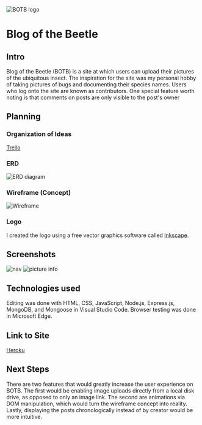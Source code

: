 ![BOTB logo](https://i.imgur.com/M98KjA9.png)
# Blog of the Beetle

## Intro
Blog of the Beetle (BOTB) is a site at which users can upload their pictures of the ubiquitous insect. The inspiration for the site was my personal hobby of taking pictures of bugs and documenting their species names. Users who log onto the site are known as contributors. One special feature worth noting is that comments on posts are only visible to the post's owner 

## Planning

### Organization of Ideas
[Trello](https://trello.com/b/6NWojZWN/sei-project-ii)

### ERD
![ERD diagram](https://i.imgur.com/saOnV42.png)

### Wireframe (Concept)
![Wireframe](https://i.imgur.com/0KtwFvy.png)

### Logo
I created the logo using a free vector graphics software called [Inkscape](https://inkscape.org/).

## Screenshots
![nav](https://i.imgur.com/JMkEoPK.png)
![picture info](https://i.imgur.com/jMLe3t0.png)

## Technologies used
Editing was done with HTML, CSS, JavaScript, Node.js, Express.js, MongoDB, and Mongoose in Visual Studio Code. Browser testing was done in Microsoft Edge.

## Link to Site
[Heroku](https://blog-of-the-beetle.herokuapp.com/home)

## Next Steps
There are two features that would greatly increase the user experience on BOTB. The first would be enabling image uploads directly from a local disk drive, as opposed to only an image link. The second are animations via DOM manipulation, which would turn the wireframe concept into reality. Lastly, displaying the posts chronologically instead of by creator would be more intuitive.  
